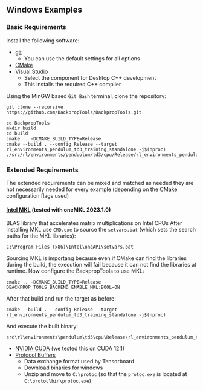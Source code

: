 ## Windows Examples
### Basic Requirements
Install the following software:
* [git](https://git-scm.com/download/win)
  * You can use the default settings for all options
* [CMake](https://cmake.org/install/)
* [Visual Studio](https://visualstudio.microsoft.com/)
  * Select the component for Desktop C++ development
  * This installs the required C++ compiler

Using the MinGW based `Git Bash` terminal, clone the repository:
```
git clone --recursive https://github.com/BackpropTools/BackpropTools.git
```
```
cd BackpropTools
mkdir build
cd build
cmake .. -DCMAKE_BUILD_TYPE=Release
cmake --build . --config Release --target rl_environments_pendulum_td3_training_standalone -j$(nproc)
./src/rl/environments/penduolum/td3/cpu/Release/rl_environments_pendulum_td3_training_standalone.exe
```


### Extended Requirements
The extended requirements can be mixed and matched as needed they are not necessarily needed for every example (depending on the CMake configuration flags used)

#### [Intel MKL](https://www.intel.com/content/www/us/en/developer/tools/oneapi/onemkl-download.html) (tested with oneMKL 2023.1.0)
BLAS library that accelerates matrix multiplications on Intel CPUs
After installing MKL use `CMD.exe` to source the `setvars.bat` (which sets the search paths for the MKL libraries):
```
C:\Program Files (x86)\Intel\oneAPI\setvars.bat
```
Sourcing MKL is importang because even if CMake can find the libraries during the build, the execution will fail because it can not find the libraries at runtime.
Now configure the BackpropTools to use MKL:
```
cmake .. -DCMAKE_BUILD_TYPE=Release -DBACKPROP_TOOLS_BACKEND_ENABLE_MKL:BOOL=ON
```
After that build and run the target as before:
```
cmake --build . --config Release --target rl_environments_pendulum_td3_training_standalone -j$(nproc)
```
And execute the built binary:
```
src\rl\environments\pendulum\td3\cpu\Release\rl_environments_pendulum_td3_training_standalone.exe
```

* [NVIDIA CUDA](https://developer.nvidia.com/cuda-downloads) (we tested this on CUDA 12.1)
* [Protocol Buffers](https://github.com/protocolbuffers/protobuf/releases/tag/v22.3)
    * Data exchange format used by Tensorboard
    * Download binaries for windows
    * Unzip and move to `C:\protoc` (so that the `protoc.exe` is located at `C:\protoc\bin\protoc.exe`)